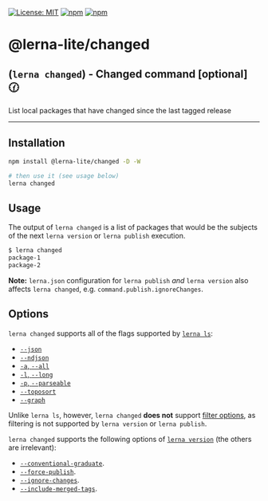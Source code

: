 [![License: MIT](https://img.shields.io/badge/License-MIT-yellow.svg)](https://opensource.org/licenses/MIT)
[![npm](https://img.shields.io/npm/dy/@lerna-lite/changed?color=forest)](https://www.npmjs.com/package/@lerna-lite/changed)
[![npm](https://img.shields.io/npm/v/@lerna-lite/changed.svg?logo=npm&logoColor=fff)](https://www.npmjs.com/package/@lerna-lite/changed)

# @lerna-lite/changed

## (`lerna changed`) - Changed command [optional] 🕜

List local packages that have changed since the last tagged release

---

## Installation

```sh
npm install @lerna-lite/changed -D -W

# then use it (see usage below)
lerna changed
```

## Usage

The output of `lerna changed` is a list of packages that would be the subjects of the next `lerna version` or `lerna publish` execution.

```sh
$ lerna changed
package-1
package-2
```

**Note:** `lerna.json` configuration for `lerna publish` _and_ `lerna version` also affects
`lerna changed`, e.g. `command.publish.ignoreChanges`.

## Options

`lerna changed` supports all of the flags supported by [`lerna ls`](https://github.com/lerna/lerna/tree/main/commands/list#options):

- [`--json`](https://github.com/lerna/lerna/tree/main/commands/list#--json)
- [`--ndjson`](https://github.com/lerna/lerna/tree/main/commands/list#--ndjson)
- [`-a`, `--all`](https://github.com/lerna/lerna/tree/main/commands/list#--all)
- [`-l`, `--long`](https://github.com/lerna/lerna/tree/main/commands/list#--long)
- [`-p`, `--parseable`](https://github.com/lerna/lerna/tree/main/commands/list#--parseable)
- [`--toposort`](https://github.com/lerna/lerna/tree/main/commands/list#--toposort)
- [`--graph`](https://github.com/lerna/lerna/tree/main/commands/list#--graph)

Unlike `lerna ls`, however, `lerna changed` **does not** support [filter options](https://www.npmjs.com/package/@lerna/filter-options), as filtering is not supported by `lerna version` or `lerna publish`.

`lerna changed` supports the following options of [`lerna version`](https://github.com/lerna/lerna/tree/main/commands/version#options) (the others are irrelevant):

- [`--conventional-graduate`](https://github.com/lerna/lerna/tree/main/commands/version#--conventional-graduate).
- [`--force-publish`](https://github.com/lerna/lerna/tree/main/commands/version#--force-publish).
- [`--ignore-changes`](https://github.com/lerna/lerna/tree/main/commands/version#--ignore-changes).
- [`--include-merged-tags`](https://github.com/lerna/lerna/tree/main/commands/version#--include-merged-tags).
